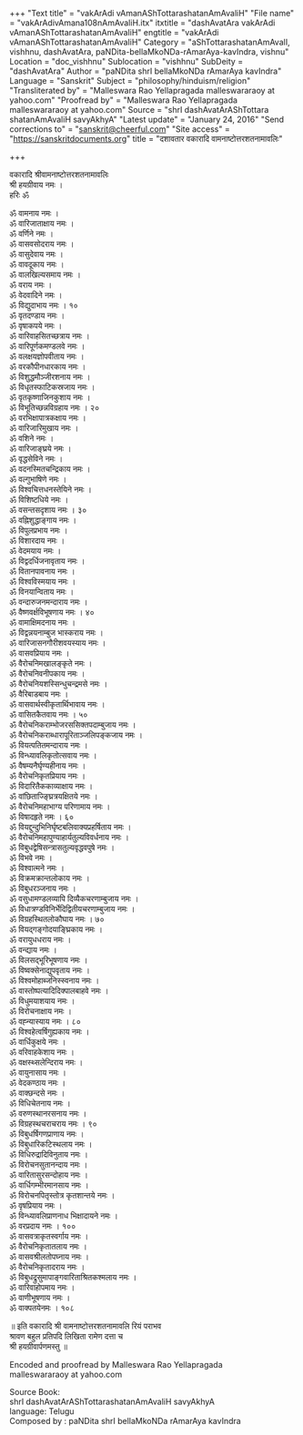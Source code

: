 +++
"Text title" = "vakArAdi vAmanAShTottarashatanAmAvaliH"
"File name" = "vakArAdivAmana108nAmAvaliH.itx"
itxtitle = "dashAvatAra vakArAdi vAmanAShTottarashatanAmAvaliH"
engtitle = "vakArAdi vAmanAShTottarashatanAmAvaliH"
Category = "aShTottarashatanAmAvalI, vishhnu, dashAvatAra, paNDita-bellaMkoNDa-rAmarAya-kavIndra, vishnu"
Location = "doc_vishhnu"
Sublocation = "vishhnu"
SubDeity = "dashAvatAra"
Author = "paNDita shrI bellaMkoNDa rAmarAya kavIndra"
Language = "Sanskrit"
Subject = "philosophy/hinduism/religion"
"Transliterated by" = "Malleswara Rao Yellapragada malleswararaoy at yahoo.com"
"Proofread by" = "Malleswara Rao Yellapragada malleswararaoy at yahoo.com"
Source = "shrI dashAvatArAShTottara shatanAmAvaliH savyAkhyA"
"Latest update" = "January 24, 2016"
"Send corrections to" = "sanskrit@cheerful.com"
"Site access" = "https://sanskritdocuments.org"
title = "दशावतार वकारादि वामनाष्टोत्तरशतनामावलिः"

+++
  
 वकारादि श्रीवामनाष्टोत्तरशतनामावलिः   
श्री हयग्रीवाय नमः ।  
हरिः ॐ  
  
ॐ वामनाय नमः ।  
ॐ वारिजाताक्षाय नमः ।  
ॐ वर्णिने नमः ।  
ॐ वासवसोदराय नमः ।  
ॐ वासुदेवाय नमः ।  
ॐ वावदूकाय नमः ।  
ॐ वालखिल्यसमाय नमः ।  
ॐ वराय नमः ।  
ॐ वेदवादिने नमः ।  
ॐ विद्युदाभाय नमः । १०  
ॐ वृतदण्डाय नमः ।  
ॐ वृषाकपये नमः ।  
ॐ वारिवाहसितच्छत्राय नमः ।  
ॐ वारिपूर्णकमण्डलवे नमः ।  
ॐ वलक्षयज्ञोपवीताय नमः ।  
ॐ वरकौपीनधारकाय नमः ।  
ॐ विशुद्धमौञ्जीरशनाय नमः ।  
ॐ विधृतस्फाटिकस्रजाय नमः ।  
ॐ वृतकृष्णाजिनकुशाय नमः ।  
ॐ विभूतिच्छन्नविग्रहाय नमः । २०  
ॐ वरभिक्षापात्रकक्षाय नमः ।  
ॐ वारिजारिमुखाय नमः ।  
ॐ वशिने नमः ।  
ॐ वारिजाङ्घ्रये नमः ।  
ॐ वृद्धसेविने नमः ।  
ॐ वदनस्मितचन्द्रिकाय नमः ।  
ॐ वल्गुभाषिणे नमः ।  
ॐ विश्वचित्तधनस्तेयिने नमः ।  
ॐ विशिष्टधिये नमः ।  
ॐ वसन्तसदृशाय नमः । ३०  
ॐ वह्निशुद्धाङ्गाय नमः ।  
ॐ विपुलप्रभाय नमः ।  
ॐ विशारदाय नमः ।  
ॐ वेदमयाय नमः ।  
ॐ विद्वदर्धिजनावृताय नमः ।  
ॐ वितानपावनाय नमः ।  
ॐ विश्वविस्मयाय नमः ।  
ॐ विनयान्विताय नमः ।  
ॐ वन्दारुजनमन्दाराय नमः ।  
ॐ वैष्णवर्क्षविभूषणाय नमः । ४०  
ॐ वामाक्षिमदनाय नमः ।  
ॐ विद्वन्नयनाम्बुज भास्कराय नमः ।  
ॐ वारिजासनगौरीशवयस्याय नमः ।  
ॐ वासवप्रियाय नमः ।  
ॐ वैरोचनिमखालङ्कृते नमः ।  
ॐ वैरोचनिवनीपकाय नमः ।  
ॐ वैरोचनियशस्सिन्धुचन्द्रमसे नमः ।  
ॐ वैरिबाडबाय नमः ।  
ॐ वासवार्थस्वीकृतार्थिभावाय नमः ।  
ॐ वासितकैतवाय नमः । ५०  
ॐ वैरोचनिकराम्भोजरससिक्तपदाम्बुजाय नमः ।  
ॐ वैरोचनिकराब्धारापूरिताञ्जलिपङ्कजाय नमः ।  
ॐ वियत्पतितमन्दाराय नमः ।  
ॐ विन्ध्यावलिकृतोत्सवाय नमः ।  
ॐ वैषम्यनैर्घृण्यहीनाय नमः ।  
ॐ वैरोचनिकृतप्रियाय नमः ।  
ॐ विदारितैककाव्याक्षाय नमः ।  
ॐ वांछिताज्ङ्घ्रित्रयक्षितये नमः ।  
ॐ वैरोचनिमहाभाग्य परिणामाय नमः ।  
ॐ विषादहृते नमः । ६०  
ॐ वियद्दुन्दुभिनिर्घृष्टबलिवाक्यप्रहर्षिताय नमः ।  
ॐ वैरोचनिमहापुण्याहार्यतुल्यविवर्धनाय नमः ।  
ॐ विबुधद्वेषिसन्त्रासतुल्यवृद्धवपुषे नमः ।  
ॐ विभवे नमः ।  
ॐ विश्वात्मने नमः ।  
ॐ विक्रमक्रान्तलोकाय नमः ।  
ॐ विबुधरञ्जनाय नमः ।  
ॐ वसुधामण्डलव्यापि दिव्यैकचरणाम्बुजाय नमः ।  
ॐ विधात्रण्डविनिर्भेदिद्वितीयचरणाम्बुजाय नमः ।  
ॐ विग्रहस्थितलोकौघाय नमः । ७०  
ॐ वियद्गङ्गोदयाङ्घ्रिकाय नमः ।  
ॐ वरायुधधराय नमः ।  
ॐ वन्द्याय नमः ।  
ॐ विलसद्भूरिभूषणाय नमः ।  
ॐ विष्वक्सेनाद्युपवृताय नमः ।  
ॐ विश्वमोहाब्जनिस्स्वनाय नमः ।  
ॐ वास्तोष्पत्यादिदिक्पालबाहवे नमः ।  
ॐ विधुमयाशयाय नमः ।  
ॐ विरोचनाक्षाय नमः ।  
ॐ वह्न्यास्याय नमः । ८०  
ॐ विश्वहेत्वर्षिगुह्यकाय नमः ।  
ॐ वार्धिकुक्षये नमः ।  
ॐ वरिवाहकेशाय नमः ।  
ॐ वक्षस्थ्सलेन्दिराय नमः ।  
ॐ वायुनासाय नमः ।  
ॐ वेदकण्ठाय नमः ।  
ॐ वाक्छन्दसे नमः ।  
ॐ विधिचेतनाय नमः ।  
ॐ वरुणस्थानरसनाय नमः ।  
ॐ विग्रहस्थचराचराय नमः । ९०  
ॐ विबुधर्षिगणप्राणाय नमः ।  
ॐ विबुधारिकटिस्थलाय नमः ।  
ॐ विधिरुद्रादिविनुताय नमः ।  
ॐ विरोचनसुतानन्दाय नमः ।  
ॐ वारितासुरसन्दोहाय नमः ।  
ॐ वार्धिगम्भीरमानसाय नमः ।  
ॐ विरोचनपितृस्तोत्र कृतशान्तये नमः ।  
ॐ वृषप्रियाय नमः ।  
ॐ विन्ध्यावलिप्राणनाध भिक्षादायने नमः ।  
ॐ वरप्रदाय नमः । १००  
ॐ वासवत्राकृतस्वर्गाय नमः ।  
ॐ वैरोचनिकृतातलाय नमः ।  
ॐ वासवश्रीलतोपघ्नाय नमः ।  
ॐ वैरोचनिकृतादराय नमः ।  
ॐ विबुधद्रुसुमापाङ्गवारिताश्रितकश्मलाय नमः ।  
ॐ वारिवाहोपमाय नमः ।  
ॐ वाणीभूषणाय नमः ।  
ॐ वाक्पतयेनमः । १०८  
  
॥ इति वकारादि श्री वामनाष्टोत्तरशतनामावलि रियं पराभव  
श्रावण बहुल प्रतिपदि लिखिता रामेण दत्ता च  
श्री हयग्रीवार्पणमस्तु ॥  
  
  
Encoded and proofread by Malleswara Rao Yellapragada  
malleswararaoy at yahoo.com  
  
Source Book:    
shrI dashAvatArAShTottarashatanAmAvaliH savyAkhyA  
language: Telugu  
Composed by : paNDita shrI bellaMkoNDa rAmarAya kavIndra  
  
  
  
  
